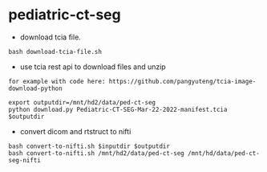 # pediatric-ct-seg

+ download tcia file.

```
bash download-tcia-file.sh
```

+ use tcia rest api to download files and unzip

```
for example with code here: https://github.com/pangyuteng/tcia-image-download-python

export outputdir=/mnt/hd2/data/ped-ct-seg
python download.py Pediatric-CT-SEG-Mar-22-2022-manifest.tcia $outputdir

```

+ convert dicom and rtstruct to nifti
```
bash convert-to-nifti.sh $inputdir $outputdir
bash convert-to-nifti.sh /mnt/hd2/data/ped-ct-seg /mnt/hd/data/ped-ct-seg-nifti
```









```
